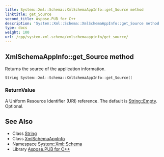 ```yaml
---
title: System::Xml::Schema::XmlSchemaAppInfo::get_Source method
linktitle: get_Source
second_title: Aspose.PUB for C++
description: 'System::Xml::Schema::XmlSchemaAppInfo::get_Source method. Returns the source of the application information in C++.'
type: docs
weight: 100
url: /cpp/system.xml.schema/xmlschemaappinfo/get_source/
---
```

## XmlSchemaAppInfo::get_Source method


Returns the source of the application information.

```cpp
String System::Xml::Schema::XmlSchemaAppInfo::get_Source()
```


### ReturnValue

A Uniform Resource Identifier (URI) reference. The default is [String::Empty](../../../system/string/empty/). Optional.

## See Also

* Class [String](../../../system/string/)
* Class [XmlSchemaAppInfo](../)
* Namespace [System::Xml::Schema](../../)
* Library [Aspose.PUB for C++](../../../)
